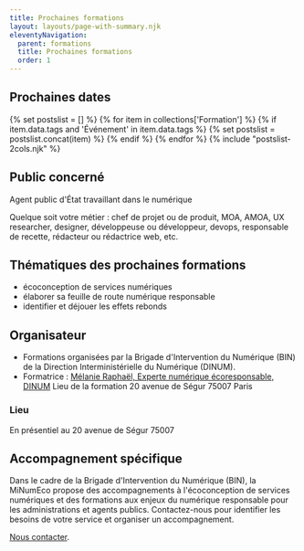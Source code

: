 ```yaml
---
title: Prochaines formations
layout: layouts/page-with-summary.njk
eleventyNavigation:
  parent: formations
  title: Prochaines formations
  order: 1
---
```


## Prochaines dates
{% set postslist = [] %}
{% for item in collections['Formation'] %}
	{% if item.data.tags and 'Événement' in item.data.tags %}
		{% set postslist = postslist.concat(item) %}
	{% endif %}
{% endfor %}
{% include "postslist-2cols.njk" %}

## Public concerné
Agent public d'État travaillant dans le numérique

Quelque soit votre métier : chef de projet ou de produit, MOA, AMOA, UX researcher, designer, développeuse ou développeur, devops, responsable de recette, rédacteur ou rédactrice web, etc.

## Thématiques des prochaines formations

* écoconception de services numériques
* élaborer sa feuille de route numérique responsable
* identifier et déjouer les effets rebonds

## Organisateur
* Formations organisées par la Brigade d'Intervention du Numérique (BIN) de la Direction Interministérielle du Numérique (DINUM).
* Formatrice : <a href="https://fr.linkedin.com/in/melanieraphael" target="_blank" title="Nouvelle fenêtre : Page Linkedin de Mélanie Raphaël">Mélanie Raphaël, Experte numérique écoresponsable, DINUM</a>
Lieu de la formation 20 avenue de Ségur 75007 Paris

### Lieu
En présentiel au 20 avenue de Ségur 75007

## Accompagnement spécifique

<div class="fr-highlight">

Dans le cadre de la Brigade d'Intervention du Numérique (BIN), la MiNumEco propose des accompagnements à l'écoconception de services numériques et des formations aux enjeux du numérique responsable pour les administrations et agents publics.
Contactez-nous pour identifier les besoins de votre service et organiser un accompagnement.

[Nous contacter](/contact).

</div>

